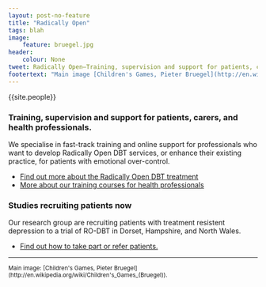 ```yaml
---
layout: post-no-feature
title: "Radically Open"
tags: blah
image:
    feature: bruegel.jpg
header:
    colour: None
tweet: Radically Open—Training, supervision and support for patients, carers and health professionals.
footertext: "Main image [Children's Games, Pieter Bruegel](http://en.wikipedia.org/wiki/Children's_Games_(Bruegel))."
---
```


{{site.people}}

### Training, supervision and support for patients, carers, and health professionals.

We specialise in fast-track training and online support for professionals who want to develop Radically Open DBT services, or enhance their existing practice, for patients with emotional over-control.

- [Find out more about the Radically Open DBT treatment](/about/)
- [More about our training courses for health professionals](/professionals/)




### Studies recruiting patients now

Our research group are recruiting patients with treatment resistent depression to a trial of RO-DBT in Dorset, Hampshire, and North Wales.

- [Find out how to take part or refer patients.](http://www.reframed.org.uk)




<hr>
<small>Main image: [Children's Games, Pieter Bruegel](http://en.wikipedia.org/wiki/Children's_Games_(Bruegel)).</small>




